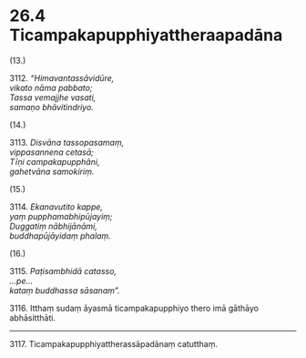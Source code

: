 # 26.4 Ticampakapupphiyattheraapadāna

(13.)

3112\. _“Himavantassāvidūre,_  
_vikato nāma pabbato;_  
_Tassa vemajjhe vasati,_  
_samaṇo bhāvitindriyo._  

(14.)

3113\. _Disvāna tassopasamaṃ,_  
_vippasannena cetasā;_  
_Tīṇi campakapupphāni,_  
_gahetvāna samokiriṃ._  

(15.)

3114\. _Ekanavutito kappe,_  
_yaṃ pupphamabhipūjayiṃ;_  
_Duggatiṃ nābhijānāmi,_  
_buddhapūjāyidaṃ phalaṃ._  

(16.)

3115\. _Paṭisambhidā catasso,_  
_…pe…_  
_kataṃ buddhassa sāsanaṃ”._  

3116\. Itthaṃ sudaṃ āyasmā ticampakapupphiyo thero imā gāthāyo abhāsitthāti.

---

3117\. Ticampakapupphiyattherassāpadānaṃ catutthaṃ.
